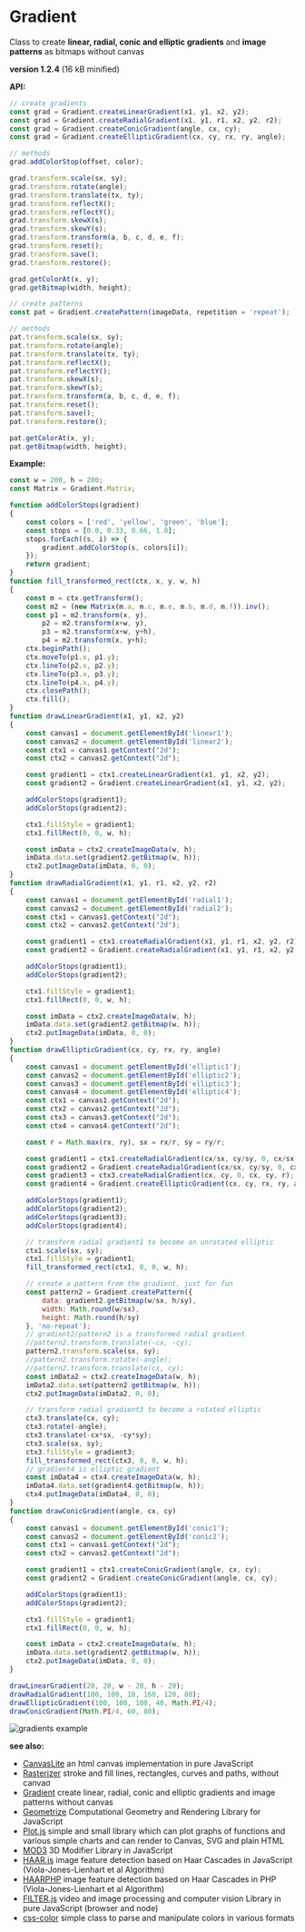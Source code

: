 # Gradient

Class to create **linear, radial, conic and elliptic gradients** and **image patterns** as bitmaps without canvas

**version 1.2.4** (16 kB minified)

**API:**

```javascript
// create gradients
const grad = Gradient.createLinearGradient(x1, y1, x2, y2);
const grad = Gradient.createRadialGradient(x1, y1, r1, x2, y2, r2);
const grad = Gradient.createConicGradient(angle, cx, cy);
const grad = Gradient.createEllipticGradient(cx, cy, rx, ry, angle);

// methods
grad.addColorStop(offset, color);

grad.transform.scale(sx, sy);
grad.transform.rotate(angle);
grad.transform.translate(tx, ty);
grad.transform.reflectX();
grad.transform.reflectY();
grad.transform.skewX(s);
grad.transform.skewY(s);
grad.transform.transform(a, b, c, d, e, f);
grad.transform.reset();
grad.transform.save();
grad.transform.restore();

grad.getColorAt(x, y);
grad.getBitmap(width, height);

// create patterns
const pat = Gradient.createPattern(imageData, repetition = 'repeat');

// methods
pat.transform.scale(sx, sy);
pat.transform.rotate(angle);
pat.transform.translate(tx, ty);
pat.transform.reflectX();
pat.transform.reflectY();
pat.transform.skewX(s);
pat.transform.skewY(s);
pat.transform.transform(a, b, c, d, e, f);
pat.transform.reset();
pat.transform.save();
pat.transform.restore();

pat.getColorAt(x, y);
pat.getBitmap(width, height);
```

**Example:**

```javascript
const w = 200, h = 200;
const Matrix = Gradient.Matrix;

function addColorStops(gradient)
{
    const colors = ['red', 'yellow', 'green', 'blue'];
    const stops = [0.0, 0.33, 0.66, 1.0];
    stops.forEach((s, i) => {
        gradient.addColorStop(s, colors[i]);
    });
    return gradient;
}
function fill_transformed_rect(ctx, x, y, w, h)
{
    const m = ctx.getTransform();
    const m2 = (new Matrix(m.a, m.c, m.e, m.b, m.d, m.f)).inv();
    const p1 = m2.transform(x, y),
        p2 = m2.transform(x+w, y),
        p3 = m2.transform(x+w, y+h),
        p4 = m2.transform(x, y+h);
    ctx.beginPath();
    ctx.moveTo(p1.x, p1.y);
    ctx.lineTo(p2.x, p2.y);
    ctx.lineTo(p3.x, p3.y);
    ctx.lineTo(p4.x, p4.y);
    ctx.closePath();
    ctx.fill();
}
function drawLinearGradient(x1, y1, x2, y2)
{
    const canvas1 = document.getElementById('linear1');
    const canvas2 = document.getElementById('linear2');
    const ctx1 = canvas1.getContext("2d");
    const ctx2 = canvas2.getContext("2d");

    const gradient1 = ctx1.createLinearGradient(x1, y1, x2, y2);
    const gradient2 = Gradient.createLinearGradient(x1, y1, x2, y2);

    addColorStops(gradient1);
    addColorStops(gradient2);

    ctx1.fillStyle = gradient1;
    ctx1.fillRect(0, 0, w, h);

    const imData = ctx2.createImageData(w, h);
    imData.data.set(gradient2.getBitmap(w, h));
    ctx2.putImageData(imData, 0, 0);
}
function drawRadialGradient(x1, y1, r1, x2, y2, r2)
{
    const canvas1 = document.getElementById('radial1');
    const canvas2 = document.getElementById('radial2');
    const ctx1 = canvas1.getContext("2d");
    const ctx2 = canvas2.getContext("2d");

    const gradient1 = ctx1.createRadialGradient(x1, y1, r1, x2, y2, r2);
    const gradient2 = Gradient.createRadialGradient(x1, y1, r1, x2, y2, r2);

    addColorStops(gradient1);
    addColorStops(gradient2);

    ctx1.fillStyle = gradient1;
    ctx1.fillRect(0, 0, w, h);

    const imData = ctx2.createImageData(w, h);
    imData.data.set(gradient2.getBitmap(w, h));
    ctx2.putImageData(imData, 0, 0);
}
function drawEllipticGradient(cx, cy, rx, ry, angle)
{
    const canvas1 = document.getElementById('elliptic1');
    const canvas2 = document.getElementById('elliptic2');
    const canvas3 = document.getElementById('elliptic3');
    const canvas4 = document.getElementById('elliptic4');
    const ctx1 = canvas1.getContext("2d");
    const ctx2 = canvas2.getContext("2d");
    const ctx3 = canvas3.getContext("2d");
    const ctx4 = canvas4.getContext("2d");

    const r = Math.max(rx, ry), sx = rx/r, sy = ry/r;

    const gradient1 = ctx1.createRadialGradient(cx/sx, cy/sy, 0, cx/sx, cy/sy, r);
    const gradient2 = Gradient.createRadialGradient(cx/sx, cy/sy, 0, cx/sx, cy/sy, r);
    const gradient3 = ctx3.createRadialGradient(cx, cy, 0, cx, cy, r);
    const gradient4 = Gradient.createEllipticGradient(cx, cy, rx, ry, angle);

    addColorStops(gradient1);
    addColorStops(gradient2);
    addColorStops(gradient3);
    addColorStops(gradient4);

    // transform radial gradient1 to become an unrotated elliptic
    ctx1.scale(sx, sy);
    ctx1.fillStyle = gradient1;
    fill_transformed_rect(ctx1, 0, 0, w, h);

    // create a pattern from the gradient, just for fun
    const pattern2 = Gradient.createPattern({
        data: gradient2.getBitmap(w/sx, h/sy),
        width: Math.round(w/sx),
        height: Math.round(h/sy)
    }, 'no-repeat');
    // gradient2/pattern2 is a transformed radial gradient
    //pattern2.transform.translate(-cx, -cy);
    pattern2.transform.scale(sx, sy);
    //pattern2.transform.rotate(-angle);
    //pattern2.transform.translate(cx, cy);
    const imData2 = ctx2.createImageData(w, h);
    imData2.data.set(pattern2.getBitmap(w, h));
    ctx2.putImageData(imData2, 0, 0);

    // transform radial gradient3 to become a rotated elliptic
    ctx3.translate(cx, cy);
    ctx3.rotate(-angle);
    ctx3.translate(-cx*sx, -cy*sy);
    ctx3.scale(sx, sy);
    ctx3.fillStyle = gradient3;
    fill_transformed_rect(ctx3, 0, 0, w, h);
    // gradient4 is elliptic gradient
    const imData4 = ctx4.createImageData(w, h);
    imData4.data.set(gradient4.getBitmap(w, h));
    ctx4.putImageData(imData4, 0, 0);
}
function drawConicGradient(angle, cx, cy)
{
    const canvas1 = document.getElementById('conic1');
    const canvas2 = document.getElementById('conic2');
    const ctx1 = canvas1.getContext("2d");
    const ctx2 = canvas2.getContext("2d");

    const gradient1 = ctx1.createConicGradient(angle, cx, cy);
    const gradient2 = Gradient.createConicGradient(angle, cx, cy);

    addColorStops(gradient1);
    addColorStops(gradient2);

    ctx1.fillStyle = gradient1;
    ctx1.fillRect(0, 0, w, h);

    const imData = ctx2.createImageData(w, h);
    imData.data.set(gradient2.getBitmap(w, h));
    ctx2.putImageData(imData, 0, 0);
}

drawLinearGradient(20, 20, w - 20, h - 20);
drawRadialGradient(100, 100, 10, 160, 120, 80);
drawEllipticGradient(100, 100, 100, 40, Math.PI/4);
drawConicGradient(Math.PI/4, 60, 80);
```

![gradients example](/screenshot.png)

**see also:**

* [CanvasLite](https://github.com/foo123/CanvasLite) an html canvas implementation in pure JavaScript
* [Rasterizer](https://github.com/foo123/Rasterizer) stroke and fill lines, rectangles, curves and paths, without canvaσ
* [Gradient](https://github.com/foo123/Gradient) create linear, radial, conic and elliptic gradients and image patterns without canvas
* [Geometrize](https://github.com/foo123/Geometrize) Computational Geometry and Rendering Library for JavaScript
* [Plot.js](https://github.com/foo123/Plot.js) simple and small library which can plot graphs of functions and various simple charts and can render to Canvas, SVG and plain HTML
* [MOD3](https://github.com/foo123/MOD3) 3D Modifier Library in JavaScript
* [HAAR.js](https://github.com/foo123/HAAR.js) image feature detection based on Haar Cascades in JavaScript (Viola-Jones-Lienhart et al Algorithm)
* [HAARPHP](https://github.com/foo123/HAARPHP) image feature detection based on Haar Cascades in PHP (Viola-Jones-Lienhart et al Algorithm)
* [FILTER.js](https://github.com/foo123/FILTER.js) video and image processing and computer vision Library in pure JavaScript (browser and node)
* [css-color](https://github.com/foo123/css-color) simple class to parse and manipulate colors in various formats

